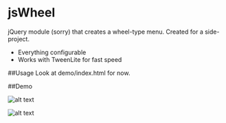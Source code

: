 jsWheel
========

jQuery module (sorry) that creates a wheel-type menu.
Created for a side-project.

* Everything configurable
* Works with TweenLite for fast speed

##Usage
Look at demo/index.html for now.

##Demo

![alt text](https://github.com/vikbez/jswheel/raw/master/demo/jswheel1.gif "Logo Title Text 1")



![alt text](https://github.com/vikbez/jswheel/raw/master/demo/jswheel2.gif "Logo Title Text 1")
